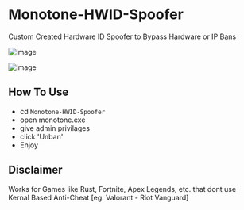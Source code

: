 # Monotone-HWID-Spoofer
Custom Created Hardware ID Spoofer to Bypass Hardware or IP Bans
<br>

![image](https://github.com/user-attachments/assets/210e40c2-e24f-42ca-b7fb-3e2d54b5a7ab)

![image](https://github.com/user-attachments/assets/6d4e8ad9-0c3e-495b-b1ab-7de6b8f247cc)


## How To Use

* cd `Monotone-HWID-Spoofer`
* open monotone.exe
* give admin privilages
* click 'Unban'
* Enjoy

## Disclaimer
Works for Games like Rust, Fortnite, Apex Legends, etc. that dont use Kernal Based Anti-Cheat [eg. Valorant - Riot Vanguard]

